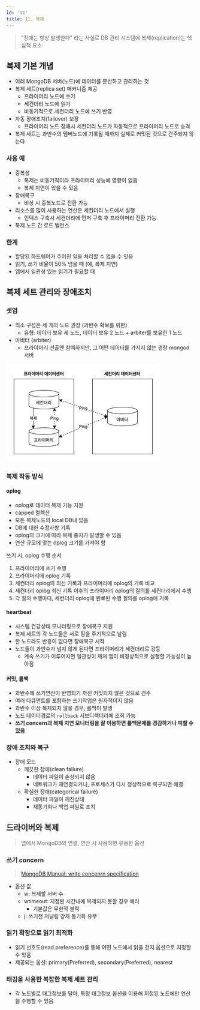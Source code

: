 ```yaml
---
id: '11'
title: 11. 복제
---
```


> "장애는 항상 발생한다" 라는 사실로 DB 관리 시스템에 복제(replication)는 핵심적 요소

## 복제 기본 개념

- 여러 MongoDB 서버(노드)에 데이터를 분산하고 관리하는 것
- 복제 세트(replica set) 매커니즘 제공
  - 프라이머리 노드에 쓰기
  - 세컨더리 노드에 읽기
  - 비동기적으로 세컨더리 노드에 쓰기 반영
- 자동 장애조치(failover) 보장
  - 프라이머리 노드 장애시 세컨더리 노드가 자동적으로 프라이머리 노드로 승격
- 복제 세트는 과반수의 멤버노드에 기록될 때까지 실제로 커밋된 것으로 간주되지 않는다

### 사용 예

- 중복성
  - 복제는 비동기적이라 프라이머리 성능에 영향이 없음
  - 복제 지연이 있을 수 있음
- 장애복구
  - 비상 시 중복노드로 전환 가능
- 리소스를 많이 사용하는 연산은 세컨더리 노드에서 실행
  - 인덱스 구축시 세컨더리에 먼저 구축 후 프라이머리 전환 가능
- 복제 노드 간 로드 밸런스

### 한계

- 할당된 하드웨어가 주어진 일을 처리할 수 없을 수 잇음
- 읽기, 쓰기 비율이 50% 넘을 때 (예, 복제 지연)
- 앱에서 일관성 있는 읽기가 필요할 때

## 복제 세트 관리와 장애조치

### 셋업

- 최소 구성은 세 개의 노드 권장 (과반수 확보를 위한)
  - 유형: 데이터 보유 세 노드, 데이터 보유 2 노드 + arbiter를 보유한 1 노드
- 아비터 (arbiter)
  - 프라이머리 선출엔 참여하지만, 그 어떤 데이터를 가지지 않는 경량 mongod 서버

![데이터 2 노드 + 아비터 1 노드](/img/docs/mongodb/book/mongodb_3_node.jpg)

### 복제 작동 방식

#### oplog

- oplog로 데이터 복제 기능 지원
- capped 컬렉션
- 모든 복제노드의 local DB내 있음
- DB에 대한 수정사항 기록
- oplog의 크기에 따라 복제 중지가 발생할 수 있음
- 연산 규모에 맞는 oplog 크기를 가져야 함

쓰기 시, oplog 수행 순서

1. 프라이머리에 쓰기 수행
1. 프라이머리에 oplog 기록
1. 세컨더리 oplog의 최신 기록과 프라이머리에 oplog의 기록 비교
1. 세컨더리 oplog 최신 기록 이후의 프라이머리 oplog의 질의를 세컨더리에서 수행
1. 각 질의 수행마다, 세컨더리 oplog에 완료된 수행 질의를 oplog에 기록

#### heartbeat

- 시스템 건강상태 모니터링으로 장애복구 지원
- 복제 세트의 각 노드들은 서로 핑을 주기적으로 날림
- 한 노드라도 반응이 없다면 장애복구 시작
- 노드들이 과반수가 넘지 않게 된다면 프라이머리가 세컨더리로 강등
  - 계속 쓰기가 이루어지면 일관성이 깨져 앱이 비정상적으로 실행할 가능성이 높아짐

#### 커밋, 롤백

- 과반수에 쓰기연산이 반영되기 까진 커밋되지 않은 것으로 간주
- 여러 다큐먼트를 포함하는 쓰기작업은 원자적이지 않음
- 과반수 이상 복제되지 않을 경우, 롤백이 발생
- 노드 데이터경로의 `rollback` 서브디렉터리에 조회 가능
- **쓰기 concern과 복제 지연 모니터링을 잘 이용하면 롤백문제를 경감하거나 피할 수 있음**

### 장애 조치와 복구

- 장애 모드
  - 깨끗한 장애(clean failure)
    - 데이터 파일이 손상되지 않음
    - 네트워크가 재연결되거나, 프로세스가 다시 정상적으로 복구되면 해결
  - 확실한 장애(categorical failure)
    - 데이터 파일이 깨진상태
    - 재동기화나 백업 파일로 조치

## 드라이버와 복제

> 앱에서 MongoDB와 연결, 연산 시 사용하면 유용한 옵션

### 쓰기 concern

> [MongoDB Manual: write concenrn specification](https://docs.mongodb.com/manual/reference/write-concern/#write-concern-specification)

- 옵션 값
  - w: 복제할 서버 수
  - wtimeout: 지정된 시간내에 복제되지 못할 경우 에러
    - 기본값은 무한적 블럭
  - j: 쓰기전 저널링 강제 동기화 유무

### 읽기 확장으로 읽기 최적화

- 읽기 선호도(read preference)를 통해 어떤 노드에서 읽을 건지 옵션으로 지정할 수 있음
- 제공되는 옵션: primary(Preferred), secondary(Preferred), nearest

### 태깅을 사용한 복잡한 복제 세트 관리

- 각 노드별로 태그정보를 달아, 특정 태그정보 옵션을 이용해 지정된 노드에만 연산을 수행할 수 있음